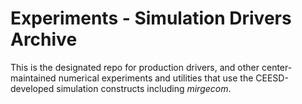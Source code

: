 # Experiments - Simulation Drivers Archive

This is the designated repo for production drivers, and other
center-maintained numerical experiments and utilities that
use the CEESD-developed simulation constructs including _mirgecom_.